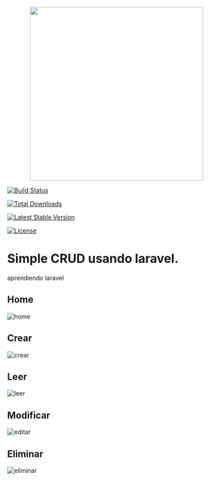 
<p  align="center"><a  href="https://laravel.com"  target="_blank"><img  src="https://raw.githubusercontent.com/laravel/art/master/logo-lockup/5%20SVG/2%20CMYK/1%20Full%20Color/laravel-logolockup-cmyk-red.svg"  width="400"></a></p>

<p  align="center">

<a  href="https://travis-ci.org/laravel/framework"><img  src="https://travis-ci.org/laravel/framework.svg"  alt="Build Status"></a>

<a  href="https://packagist.org/packages/laravel/framework"><img  src="https://img.shields.io/packagist/dt/laravel/framework"  alt="Total Downloads"></a>

<a  href="https://packagist.org/packages/laravel/framework"><img  src="https://img.shields.io/packagist/v/laravel/framework"  alt="Latest Stable Version"></a>

<a  href="https://packagist.org/packages/laravel/framework"><img  src="https://img.shields.io/packagist/l/laravel/framework"  alt="License"></a>

</p>

# Simple CRUD usando laravel.
aprendiendo laravel

##  Home

![home](https://user-images.githubusercontent.com/123978109/219541317-a29f74f3-894e-469e-809d-e339eefcb631.jpeg)


##  Crear


![crear](https://user-images.githubusercontent.com/123978109/219535517-60b3217c-8e51-47d8-bed3-b450f40c1b5b.png)

##  Leer


![leer](https://user-images.githubusercontent.com/123978109/219535579-02d156d2-b532-4f65-a895-bec7da268e31.png)


##  Modificar


![editar](https://user-images.githubusercontent.com/123978109/219535646-bd49e937-ff5c-48c6-a480-08a37bd355fe.png)

##  Eliminar


![eliminar](https://user-images.githubusercontent.com/123978109/219535698-cb3fc8a8-96ac-4495-a29a-5b3d86ec23d1.png)

